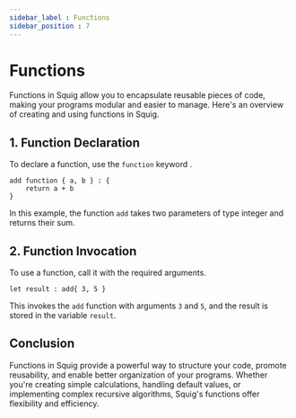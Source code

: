```yaml
---
sidebar_label : Functions
sidebar_position : 7
---
```


# Functions

Functions in Squig allow you to encapsulate reusable pieces of code, making your programs modular and easier to manage. Here's an overview of creating and using functions in Squig.

## 1. Function Declaration

To declare a function, use the `function` keyword .

```squig
add function { a, b } : {
    return a + b
}
```

In this example, the function `add` takes two parameters of type integer and returns their sum.

## 2. Function Invocation

To use a function, call it with the required arguments.

```squig
let result : add{ 3, 5 }
```

This invokes the `add` function with arguments `3` and `5`, and the result is stored in the variable `result`.

<!-- ## 3. Default Parameters

You can provide default values for function parameters.

```squig
func greet(name: string = "Guest") {
    print("Hello, " + name + "!")
}
```

Here, the `greet` function has a default value for the `name` parameter. If no argument is provided, it greets the "Guest" by default. -->

<!-- ## 5. Variadic Parameters

Functions can accept a variable number of arguments using variadic parameters.

```squig
func average(numbers: ...integer) -> float {
    let sum = numbers.reduce(0) { $0 + $1 }
    return float(sum) / float(numbers.count)
}
```

The `average` function calculates the average of a variable number of integers using the `...integer` variadic parameter. -->

<!-- ## 5. Recursive Functions

Squig supports recursive functions, allowing a function to call itself.

```squig
factorial function { n } :  {
    if { n <= 1 } : {
        n ;
    } else {
        log n * factorial(n - 1)
        
    }
}
``` -->

<!-- 
The `factorial` function calculates the factorial of a number using recursion.
## 6. Higher-Order Functions

Squig supports higher-order functions, allowing functions to accept other functions as parameters or return functions.

```squig
func applyOperation(a: integer, b: integer, operation: (integer, integer) -> integer) -> integer {
    return operation(a, b)
}

let result = applyOperation(3, 4, add)

In this example, the `applyOperation` function takes two integers and a function as parameters, applying the provided operation.
``` -->

## Conclusion

Functions in Squig provide a powerful way to structure your code, promote reusability, and enable better organization of your programs. Whether you're creating simple calculations, handling default values, or implementing complex recursive algorithms, Squig's functions offer flexibility and efficiency.